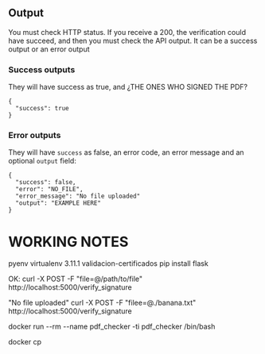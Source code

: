 


## Output

You must check HTTP status. If you receive a 200, the verification could have succeed, and then you must check the API output. It can be a success output or an error output

### Success outputs

They will have success as true, and ¿THE ONES WHO SIGNED THE PDF?
```
{
  "success": true
}
```

### Error outputs

They will have `success` as false, an error code, an error message and an optional `output` field:
```
{
  "success": false,
  "error": "NO_FILE",
  "error_message": "No file uploaded"
  "output": "EXAMPLE HERE"
}
```


# WORKING NOTES

pyenv virtualenv 3.11.1 validacion-certificados
pip install flask

OK:
curl -X POST -F "file=@/path/to/file" http://localhost:5000/verify_signature

"No file uploaded"
curl -X POST -F "filee=@./banana.txt" http://localhost:5000/verify_signature


docker run --rm --name pdf_checker -ti pdf_checker /bin/bash

docker cp




